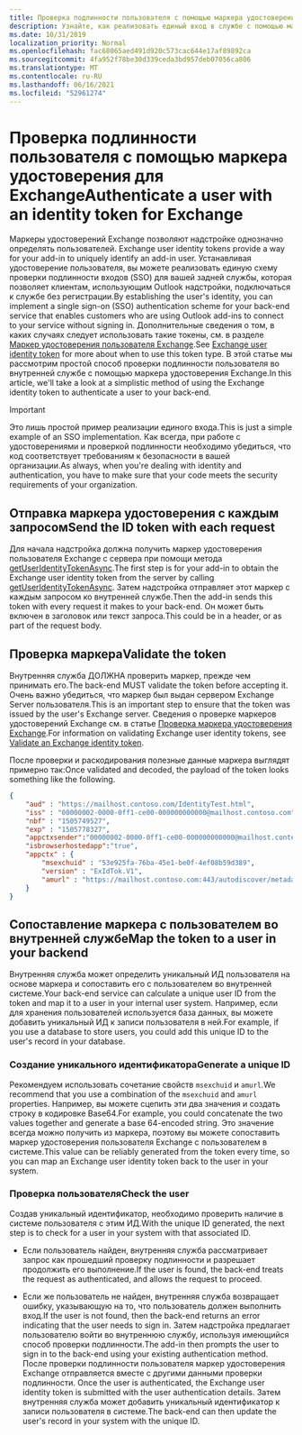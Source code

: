 ```yaml
---
title: Проверка подлинности пользователя с помощью маркера удостоверения в надстройке
description: Узнайте, как реализовать единый вход в службе с помощью маркера удостоверения, предоставленного надстройкой Outlook.
ms.date: 10/31/2019
localization_priority: Normal
ms.openlocfilehash: fac68065aed491d920c573cac644e17af89892ca
ms.sourcegitcommit: 4fa952f78be30d339ceda3bd957deb07056ca806
ms.translationtype: MT
ms.contentlocale: ru-RU
ms.lasthandoff: 06/16/2021
ms.locfileid: "52961274"
---
```

# <a name="authenticate-a-user-with-an-identity-token-for-exchange"></a><span data-ttu-id="f9fa4-103">Проверка подлинности пользователя с помощью маркера удостоверения для Exchange</span><span class="sxs-lookup"><span data-stu-id="f9fa4-103">Authenticate a user with an identity token for Exchange</span></span>

<span data-ttu-id="f9fa4-104">Маркеры удостоверений Exchange позволяют надстройке однозначно определять пользователей.
</span><span class="sxs-lookup"><span data-stu-id="f9fa4-104">Exchange user identity tokens provide a way for your add-in to uniquely identify an add-in user.</span></span> <span data-ttu-id="f9fa4-105">Устанавливая удостоверение пользователя, вы можете реализовать единую схему проверки подлинности входов (SSO) для вашей задней службы, которая позволяет клиентам, использующим Outlook надстройки, подключаться к службе без регистрации.</span><span class="sxs-lookup"><span data-stu-id="f9fa4-105">By establishing the user's identity, you can implement a single sign-on (SSO) authentication scheme for your back-end service that enables customers who are using Outlook add-ins to connect to your service without signing in.</span></span> <span data-ttu-id="f9fa4-106">Дополнительные сведения о том, в каких случаях следует использовать такие токены, см. в разделе [Маркер удостоверения пользователя Exchange](authentication.md#exchange-user-identity-token).</span><span class="sxs-lookup"><span data-stu-id="f9fa4-106">See [Exchange user identity token](authentication.md#exchange-user-identity-token) for more about when to use this token type.</span></span> <span data-ttu-id="f9fa4-107">В этой статье мы рассмотрим простой способ проверки подлинности пользователя во внутренней службе с помощью маркера удостоверения Exchange.</span><span class="sxs-lookup"><span data-stu-id="f9fa4-107">In this article, we'll take a look at a simplistic method of using the Exchange identity token to authenticate a user to your back-end.</span></span>

> [!IMPORTANT]
> <span data-ttu-id="f9fa4-108">Это лишь простой пример реализации единого входа.</span><span class="sxs-lookup"><span data-stu-id="f9fa4-108">This is just a simple example of an SSO implementation.</span></span> <span data-ttu-id="f9fa4-109">Как всегда, при работе с удостоверениями и проверкой подлинности необходимо убедиться, что код соответствует требованиям к безопасности в вашей организации.</span><span class="sxs-lookup"><span data-stu-id="f9fa4-109">As always, when you're dealing with identity and authentication, you have to make sure that your code meets the security requirements of your organization.</span></span>

## <a name="send-the-id-token-with-each-request"></a><span data-ttu-id="f9fa4-110">Отправка маркера удостоверения с каждым запросом</span><span class="sxs-lookup"><span data-stu-id="f9fa4-110">Send the ID token with each request</span></span>

<span data-ttu-id="f9fa4-111">Для начала надстройка должна получить маркер удостоверения пользователя Exchange с сервера при помощи метода [getUserIdentityTokenAsync](../reference/objectmodel/preview-requirement-set/office.context.mailbox.md#methods).</span><span class="sxs-lookup"><span data-stu-id="f9fa4-111">The first step is for your add-in to obtain the Exchange user identity token from the server by calling [getUserIdentityTokenAsync](../reference/objectmodel/preview-requirement-set/office.context.mailbox.md#methods).</span></span> <span data-ttu-id="f9fa4-112">Затем надстройка отправляет этот маркер с каждым запросом ко внутренней службе.</span><span class="sxs-lookup"><span data-stu-id="f9fa4-112">Then the add-in sends this token with every request it makes to your back-end.</span></span> <span data-ttu-id="f9fa4-113">Он может быть включен в заголовок или текст запроса.</span><span class="sxs-lookup"><span data-stu-id="f9fa4-113">This could be in a header, or as part of the request body.</span></span>

## <a name="validate-the-token"></a><span data-ttu-id="f9fa4-114">Проверка маркера</span><span class="sxs-lookup"><span data-stu-id="f9fa4-114">Validate the token</span></span>

<span data-ttu-id="f9fa4-115">Внутренняя служба ДОЛЖНА проверить маркер, прежде чем принимать его.</span><span class="sxs-lookup"><span data-stu-id="f9fa4-115">The back-end MUST validate the token before accepting it.</span></span> <span data-ttu-id="f9fa4-116">Очень важно убедиться, что маркер был выдан сервером Exchange Server пользователя.</span><span class="sxs-lookup"><span data-stu-id="f9fa4-116">This is an important step to ensure that the token was issued by the user's Exchange server.</span></span> <span data-ttu-id="f9fa4-117">Сведения о проверке маркеров удостоверений Exchange см. в статье [Проверка маркера удостоверения Exchange](validate-an-identity-token.md).</span><span class="sxs-lookup"><span data-stu-id="f9fa4-117">For information on validating Exchange user identity tokens, see [Validate an Exchange identity token](validate-an-identity-token.md).</span></span>

<span data-ttu-id="f9fa4-118">После проверки и раскодирования полезные данные маркера выглядят примерно так:</span><span class="sxs-lookup"><span data-stu-id="f9fa4-118">Once validated and decoded, the payload of the token looks something like the following.</span></span>

```json
{ 
    "aud" : "https://mailhost.contoso.com/IdentityTest.html",
    "iss" : "00000002-0000-0ff1-ce00-000000000000@mailhost.contoso.com",
    "nbf" : "1505749527",
    "exp" : "1505778327",
    "appctxsender":"00000002-0000-0ff1-ce00-000000000000@mailhost.context.com",
    "isbrowserhostedapp":"true",
    "appctx" : {
        "msexchuid" : "53e925fa-76ba-45e1-be0f-4ef08b59d389",
        "version" : "ExIdTok.V1",
        "amurl" : "https://mailhost.contoso.com:443/autodiscover/metadata/json/1"
    }
}
```

## <a name="map-the-token-to-a-user-in-your-backend"></a><span data-ttu-id="f9fa4-119">Сопоставление маркера с пользователем во внутренней службе</span><span class="sxs-lookup"><span data-stu-id="f9fa4-119">Map the token to a user in your backend</span></span>

<span data-ttu-id="f9fa4-120">Внутренняя служба может определить уникальный ИД пользователя на основе маркера и сопоставить его с пользователем во внутренней системе.</span><span class="sxs-lookup"><span data-stu-id="f9fa4-120">Your back-end service can calculate a unique user ID from the token and map it to a user in your internal user system.</span></span> <span data-ttu-id="f9fa4-121">Например, если для хранения пользователей используется база данных, вы можете добавить уникальный ИД к записи пользователя в ней.</span><span class="sxs-lookup"><span data-stu-id="f9fa4-121">For example, if you use a database to store users, you could add this unique ID to the user's record in your database.</span></span>

### <a name="generate-a-unique-id"></a><span data-ttu-id="f9fa4-122">Создание уникального идентификатора</span><span class="sxs-lookup"><span data-stu-id="f9fa4-122">Generate a unique ID</span></span>

<span data-ttu-id="f9fa4-123">Рекомендуем использовать сочетание свойств `msexchuid` и `amurl`.</span><span class="sxs-lookup"><span data-stu-id="f9fa4-123">We recommend that you use a combination of the `msexchuid` and `amurl` properties.</span></span> <span data-ttu-id="f9fa4-124">Например, вы можете сцепить эти два значения и создать строку в кодировке Base64.</span><span class="sxs-lookup"><span data-stu-id="f9fa4-124">For example, you could concatenate the two values together and generate a base 64-encoded string.</span></span> <span data-ttu-id="f9fa4-125">Это значение всегда можно получить из маркера, поэтому вы можете сопоставить маркер удостоверения пользователя Exchange с пользователем в системе.</span><span class="sxs-lookup"><span data-stu-id="f9fa4-125">This value can be reliably generated from the token every time, so you can map an Exchange user identity token back to the user in your system.</span></span>

### <a name="check-the-user"></a><span data-ttu-id="f9fa4-126">Проверка пользователя</span><span class="sxs-lookup"><span data-stu-id="f9fa4-126">Check the user</span></span>

<span data-ttu-id="f9fa4-127">Создав уникальный идентификатор, необходимо проверить наличие в системе пользователя с этим ИД.</span><span class="sxs-lookup"><span data-stu-id="f9fa4-127">With the unique ID generated, the next step is to check for a user in your system with that associated ID.</span></span>

- <span data-ttu-id="f9fa4-128">Если пользователь найден, внутренняя служба рассматривает запрос как прошедший проверку подлинности и разрешает продолжить его выполнение.</span><span class="sxs-lookup"><span data-stu-id="f9fa4-128">If the user is found, the back-end treats the request as authenticated, and allows the request to proceed.</span></span>

- <span data-ttu-id="f9fa4-129">Если же пользователь не найден, внутренняя служба возвращает ошибку, указывающую на то, что пользователь должен выполнить вход.</span><span class="sxs-lookup"><span data-stu-id="f9fa4-129">If the user is not found, then the back-end returns an error indicating that the user needs to sign in.</span></span> <span data-ttu-id="f9fa4-130">Затем надстройка предлагает пользователю войти во внутреннюю службу, используя имеющийся способ проверки подлинности.</span><span class="sxs-lookup"><span data-stu-id="f9fa4-130">The add-in then prompts the user to sign in to the back-end using your existing authentication method.</span></span> <span data-ttu-id="f9fa4-131">После проверки подлинности пользователя маркер удостоверения Exchange отправляется вместе с другими данными проверки подлинности.
</span><span class="sxs-lookup"><span data-stu-id="f9fa4-131">Once the user is authenticated, the Exchange user identity token is submitted with the user authentication details.</span></span> <span data-ttu-id="f9fa4-132">Затем внутренняя служба может добавить уникальный идентификатор к записи пользователя в системе.</span><span class="sxs-lookup"><span data-stu-id="f9fa4-132">The back-end can then update the user's record in your system with the unique ID.</span></span>
